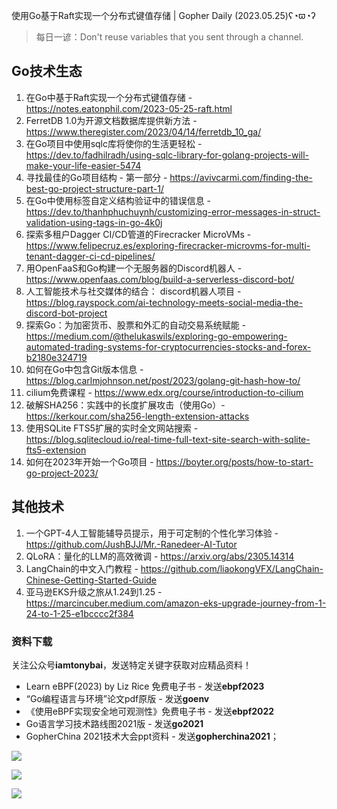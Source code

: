 使用Go基于Raft实现一个分布式键值存储 | Gopher Daily (2023.05.25)ʕ◔ϖ◔ʔ

>每日一谚：Don't reuse variables that you sent through a channel.

## Go技术生态

1. 在Go中基于Raft实现一个分布式键值存储 - https://notes.eatonphil.com/2023-05-25-raft.html
2. FerretDB 1.0为开源文档数据库提供新方法 - https://www.theregister.com/2023/04/14/ferretdb_10_ga/
3. 在Go项目中使用sqlc库将使你的生活更轻松 - https://dev.to/fadhilradh/using-sqlc-library-for-golang-projects-will-make-your-life-easier-5474
4. 寻找最佳的Go项目结构 - 第一部分 - https://avivcarmi.com/finding-the-best-go-project-structure-part-1/
5. 在Go中使用标签自定义结构验证中的错误信息 - https://dev.to/thanhphuchuynh/customizing-error-messages-in-struct-validation-using-tags-in-go-4k0j
6. 探索多租户Dagger CI/CD管道的Firecracker MicroVMs - https://www.felipecruz.es/exploring-firecracker-microvms-for-multi-tenant-dagger-ci-cd-pipelines/
7. 用OpenFaaS和Go构建一个无服务器的Discord机器人 - https://www.openfaas.com/blog/build-a-serverless-discord-bot/
8. 人工智能技术与社交媒体的结合： discord机器人项目 - https://blog.rayspock.com/ai-technology-meets-social-media-the-discord-bot-project
9. 探索Go：为加密货币、股票和外汇的自动交易系统赋能 - https://medium.com/@thelukaswils/exploring-go-empowering-automated-trading-systems-for-cryptocurrencies-stocks-and-forex-b2180e324719
10. 如何在Go中包含Git版本信息 - https://blog.carlmjohnson.net/post/2023/golang-git-hash-how-to/
11. cilium免费课程 - https://www.edx.org/course/introduction-to-cilium
12. 破解SHA256：实践中的长度扩展攻击（使用Go）- https://kerkour.com/sha256-length-extension-attacks
13. 使用SQLite FTS5扩展的实时全文网站搜索 - https://blog.sqlitecloud.io/real-time-full-text-site-search-with-sqlite-fts5-extension
14. 如何在2023年开始一个Go项目 - https://boyter.org/posts/how-to-start-go-project-2023/

## 其他技术

1. 一个GPT-4人工智能辅导员提示，用于可定制的个性化学习体验 - https://github.com/JushBJJ/Mr.-Ranedeer-AI-Tutor
2. QLoRA：量化的LLM的高效微调 - https://arxiv.org/abs/2305.14314
3. LangChain的中文入门教程 - https://github.com/liaokongVFX/LangChain-Chinese-Getting-Started-Guide
4. 亚马逊EKS升级之旅从1.24到1.25 - https://marcincuber.medium.com/amazon-eks-upgrade-journey-from-1-24-to-1-25-e1bcccc2f384

### 资料下载

关注公众号**iamtonybai**，发送特定关键字获取对应精品资料！

* Learn eBPF(2023) by Liz Rice 免费电子书 - 发送**ebpf2023**
* “Go编程语言与环境”论文pdf原版 - 发送**goenv**
* 《使用eBPF实现安全地可观测性》免费电子书 - 发送**ebpf2022**
* Go语言学习技术路线图2021版 - 发送**go2021**
* GopherChina 2021技术大会ppt资料 - 发送**gopherchina2021**；

![](https://mmbiz.qpic.cn/mmbiz_png/cH6WzfQ94mb54jsFJZ3Knmz8obUsf3PBShthmdSw5E01TcYmUReGkj0BWpxHak1HlnlzHvLmKax53YSGr7aNlA/0?wx_fmt=png)

![](https://mmbiz.qpic.cn/mmbiz_png/cH6WzfQ94mZsOgPXTXZgWiaE03ib9r9WFJXC6xJCA5Y6VSesOZqlGxYfODibvR7UPGxiaM7SZZNQZkRtggPXEfBdwQ/0?wx_fmt=png)

![](https://mmbiz.qpic.cn/mmbiz_png/cH6WzfQ94mb54jsFJZ3Knmz8obUsf3PBrSoqeMvoWCticN2cpU64fJ0FYQdXJhP7ia7WRh8628uOAsQYeE2NibRRw/0?wx_fmt=png)

